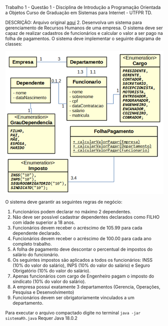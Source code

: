 Trabalho 1 - Questão 1 - Disciplina de Introdução a Programação Orientada a Objetos
Curso de Graduação em Sistemas para Internet - UTFPR TD.

DESCRIÇÃO: Arquivo original [aqui](pdf/trabalho1.pdf)
2. Desenvolva um sistema para gerenciamento de Recursos Humanos de uma empresa. O sistema deve ser capaz de realizar cadastros de funcionários e calcular o valor a ser pago na folha de pagamentos. O sistema deve implementar o seguinte diagrama de classes: 

![diagrama de classes](img/class-diagram.png)

O sistema deve garantir as seguintes regras de negócio:
1. Funcionários podem declarar no máximo 2 dependentes.
2. Não deve ser possível cadastrar dependentes declarados como FILHO com idade
superior a 18 anos.
3. Funcionários devem receber o acréscimo de 105.99 para cada dependente declarado.
4. Funcionários devem receber o acréscimo de 100.00 para cada ano completo trabalho.
5. A folha de pagamento deve descontar o percentual de impostos do salário do
funcionário.
6. Os seguintes impostos são aplicados a todos os funcionários: INSS (10% do valor do
salário), INPS (10% do valor do salário) e Seguro Obrigatório (10% do valor do salário).
7. Apenas funcionários com cargo de Engenheiro pagam o imposto do sindicato (10% do
valor do salário).
8. A empresa possui exatamente 3 departamentos (Gerencia, Operações, Pesquisa e
Desenvolvimento)
9. Funcionários devem ser obrigatoriamente vinculados a um departamento.

Para executar o arquivo compactado digite no terminal
`` java -jar sistemaRh.java ``
Requer Java 18.0.2
